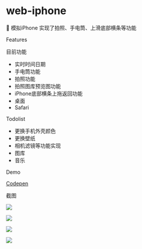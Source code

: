# web-iphone
:iphone: 模拟iPhone 实现了拍照、手电筒、上滑底部横条等功能

Features

目前功能

- 实时时间日期
- 手电筒功能
- 拍照功能
- 拍照图库预览图功能
- iPhone底部横条上拖返回功能
- 桌面
- Safari


Todolist

- 更换手机外壳颜色
- 更换壁纸
- 相机滤镜等功能实现
- 图库
- 音乐

Demo

[Codepen](https://codepen.io/kayw-geek/pen/VwPEKXy)



截图

![](https://static.chasing-innovation.com/demo/20210423120141.png)

![](https://static.chasing-innovation.com/demo/2.png)

![](https://static.chasing-innovation.com/demo/20210423122001.png)

![](https://static.chasing-innovation.com/demo/%E5%BE%AE%E4%BF%A1%E5%9B%BE%E7%89%87%E7%BC%96%E8%BE%91_20210423120256.jpg)



